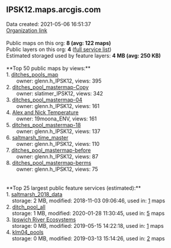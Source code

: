 <h2>IPSK12.maps.arcgis.com</h2> Data created: 2021-05-06 16:51:37 <br /><a target='new' href='https://IPSK12.maps.arcgis.com'>Organization link</a><br /><br />Public maps on this org: <b>8 (avg: 122 maps)</b><br />Public layers on this org: <b>4 </b>(<a target='new' href='https://services.arcgis.com/FZU8j9hTOZ6uBeNH/ArcGIS/rest/services'>full service list</a>)<br />Estimated storaged used by feature layers: <b>4 MB (avg: 250 KB)</b><br /><br />**Top 50 public maps by views:**<br />  1. <a target='new' href='https://www.arcgis.com/home/item.html?id=d772ccd07a574e6c9c2e6c7d19e84b9e'>ditches_pools_map</a> <br />  &nbsp;&nbsp;&nbsp;&nbsp; &nbsp;&nbsp;owner: glenn.h_IPSK12, views: 395<br />  2. <a target='new' href='https://www.arcgis.com/home/item.html?id=198108d6cc944b59a06bfbd0f2ec8357'>ditches_pool_mastermap-Copy</a> <br />  &nbsp;&nbsp;&nbsp;&nbsp; &nbsp;&nbsp;owner: slatimer_IPSK12, views: 342<br />  3. <a target='new' href='https://www.arcgis.com/home/item.html?id=30ebc47c7fc943ef92f013bff21a7911'>ditches_pool_mastermap-04</a> <br />  &nbsp;&nbsp;&nbsp;&nbsp; &nbsp;&nbsp;owner: glenn.h_IPSK12, views: 161<br />  4. <a target='new' href='https://www.arcgis.com/home/item.html?id=d4ac171ce8924676b789f20c1d2c89f2'>Alex and Nick Temperature</a> <br />  &nbsp;&nbsp;&nbsp;&nbsp; &nbsp;&nbsp;owner: 19moona_ENV, views: 161<br />  5. <a target='new' href='https://www.arcgis.com/home/item.html?id=a8bfff401b4649c984fd36b13422946f'>ditches_pool_mastermap-18</a> <br />  &nbsp;&nbsp;&nbsp;&nbsp; &nbsp;&nbsp;owner: glenn.h_IPSK12, views: 137<br />  6. <a target='new' href='https://www.arcgis.com/home/item.html?id=477daa6afb634396bd6814ab608aba2c'>saltmarsh_time_master</a> <br />  &nbsp;&nbsp;&nbsp;&nbsp; &nbsp;&nbsp;owner: glenn.h_IPSK12, views: 110<br />  7. <a target='new' href='https://www.arcgis.com/home/item.html?id=bfb797fce2044c0aa54bf6dab5c9f839'>ditches_pool_mastermap-before</a> <br />  &nbsp;&nbsp;&nbsp;&nbsp; &nbsp;&nbsp;owner: glenn.h_IPSK12, views: 87<br />  8. <a target='new' href='https://www.arcgis.com/home/item.html?id=c83e002595ab4b86a7dbc479df9afcc3'>ditches_pool_mastermap-berms</a> <br />  &nbsp;&nbsp;&nbsp;&nbsp; &nbsp;&nbsp;owner: glenn.h_IPSK12, views: 75<br /><br /><br />**Top 25 largest public feature services (estimated):**<br /> 1. <a target='new' href='https://www.arcgis.com/home/item.html?id=77f72620f8fc43efb623b035ae53de8e'>saltmarsh_2018_data</a><br /> &nbsp;&nbsp;&nbsp;&nbsp;storage: 2 MB, modified: 2018-11-03 09:06:46,  used in: <a target='new' href='https://ed-ind-tb.s3-us-west-1.amazonaws.com/ADI/77f72620f8fc43efb623b035ae53de8e.html'> 1</a> maps<br /> 2. <a target='new' href='https://www.arcgis.com/home/item.html?id=8acfb9319224473a95df2783c36e12c3'>ditch_pool_all</a><br /> &nbsp;&nbsp;&nbsp;&nbsp;storage: 1 MB, modified: 2020-01-28 11:30:45,  used in: <a target='new' href='https://ed-ind-tb.s3-us-west-1.amazonaws.com/ADI/8acfb9319224473a95df2783c36e12c3.html'> 5</a> maps<br /> 3. <a target='new' href='https://www.arcgis.com/home/item.html?id=0ed99ab47bdc4971b45bd93c4f968bc7'>Ipswich River Ecosystems</a><br /> &nbsp;&nbsp;&nbsp;&nbsp;storage: 0 MB, modified: 2019-05-15 14:22:18,  used in: <a target='new' href='https://ed-ind-tb.s3-us-west-1.amazonaws.com/ADI/0ed99ab47bdc4971b45bd93c4f968bc7.html'> 1</a> maps<br /> 4. <a target='new' href='https://www.arcgis.com/home/item.html?id=2b045cea08fb40ddbcf1956c669ed7c2'>klm04_pools</a><br /> &nbsp;&nbsp;&nbsp;&nbsp;storage: 0 MB, modified: 2019-03-13 15:14:26,  used in: <a target='new' href='https://ed-ind-tb.s3-us-west-1.amazonaws.com/ADI/2b045cea08fb40ddbcf1956c669ed7c2.html'> 2</a> maps<br />